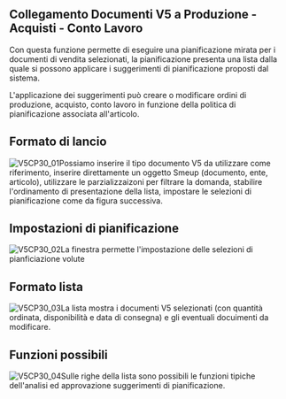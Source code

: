 ## Collegamento Documenti V5 a Produzione - Acquisti - Conto Lavoro
Con questa funzione permette di eseguire una pianificazione mirata per i documenti di vendita selezionati, la pianificazione presenta una lista dalla quale si possono applicare i suggerimenti di pianificazione proposti dal sistema.

L'applicazione dei suggerimenti può creare o modificare ordini di produzione, acquisto, conto lavoro in funzione della politica di pianificazione associata all'articolo.

## Formato di lancio
![V5CP30_01](https://doc.smeup.com/immagini/MBDOC_OGG-P_V5CP30/V5CP30_01.png)Possiamo inserire il tipo documento V5 da utilizzare come riferimento, inserire direttamente un oggetto Smeup (documento, ente, articolo), utilizzare le parzializzaizoni per filtrare la domanda, stabilire l'ordinamento di presentazione della lista, impostare le selezioni di pianificazione come da figura successiva.

## Impostazioni di pianificazione
![V5CP30_02](https://doc.smeup.com/immagini/MBDOC_OGG-P_V5CP30/V5CP30_02.png)La finestra permette l'impostazione delle selezioni di pianficiazione volute

## Formato lista
![V5CP30_03](https://doc.smeup.com/immagini/MBDOC_OGG-P_V5CP30/V5CP30_03.png)La lista mostra i documenti V5 selezionati (con quantità ordinata, disponibilità e data di consegna) e gli eventuali docuimenti da modificare.

## Funzioni possibili
![V5CP30_04](https://doc.smeup.com/immagini/MBDOC_OGG-P_V5CP30/V5CP30_04.png)Sulle righe della lista sono possibili le funzioni tipiche dell'analisi ed approvazione suggerimenti di pianificazione.
